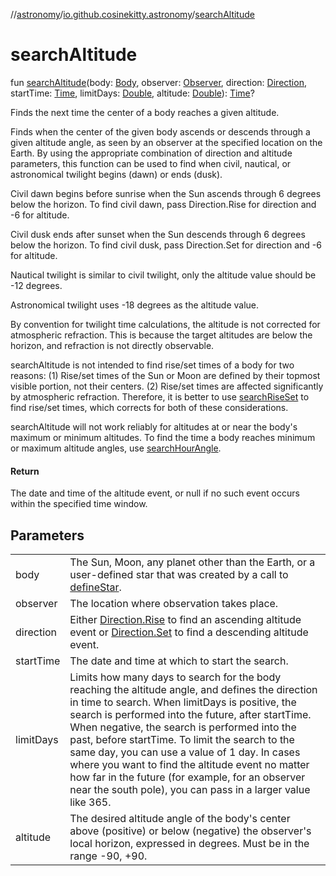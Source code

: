 //[astronomy](../../index.md)/[io.github.cosinekitty.astronomy](index.md)/[searchAltitude](search-altitude.md)

# searchAltitude

fun [searchAltitude](search-altitude.md)(body: [Body](-body/index.md), observer: [Observer](-observer/index.md), direction: [Direction](-direction/index.md), startTime: [Time](-time/index.md), limitDays: [Double](https://kotlinlang.org/api/latest/jvm/stdlib/kotlin/-double/index.html), altitude: [Double](https://kotlinlang.org/api/latest/jvm/stdlib/kotlin/-double/index.html)): [Time](-time/index.md)?

Finds the next time the center of a body reaches a given altitude.

Finds when the center of the given body ascends or descends through a given altitude angle, as seen by an observer at the specified location on the Earth. By using the appropriate combination of direction and altitude parameters, this function can be used to find when civil, nautical, or astronomical twilight begins (dawn) or ends (dusk).

Civil dawn begins before sunrise when the Sun ascends through 6 degrees below the horizon. To find civil dawn, pass Direction.Rise for direction and -6 for altitude.

Civil dusk ends after sunset when the Sun descends through 6 degrees below the horizon. To find civil dusk, pass Direction.Set for direction and -6 for altitude.

Nautical twilight is similar to civil twilight, only the altitude value should be -12 degrees.

Astronomical twilight uses -18 degrees as the altitude value.

By convention for twilight time calculations, the altitude is not corrected for atmospheric refraction. This is because the target altitudes are below the horizon, and refraction is not directly observable.

searchAltitude is not intended to find rise/set times of a body for two reasons: (1) Rise/set times of the Sun or Moon are defined by their topmost visible portion, not their centers. (2) Rise/set times are affected significantly by atmospheric refraction. Therefore, it is better to use [searchRiseSet](search-rise-set.md) to find rise/set times, which corrects for both of these considerations.

searchAltitude will not work reliably for altitudes at or near the body's maximum or minimum altitudes. To find the time a body reaches minimum or maximum altitude angles, use [searchHourAngle](search-hour-angle.md).

#### Return

The date and time of the altitude event, or null if no such event occurs within the specified time window.

## Parameters

| | |
|---|---|
| body | The Sun, Moon, any planet other than the Earth, or a user-defined star that was created by a call to [defineStar](define-star.md). |
| observer | The location where observation takes place. |
| direction | Either [Direction.Rise](-direction/-rise/index.md) to find an ascending altitude event or [Direction.Set](-direction/-set/index.md) to find a descending altitude event. |
| startTime | The date and time at which to start the search. |
| limitDays | Limits how many days to search for the body reaching the altitude angle, and defines the direction in time to search. When limitDays is positive, the search is performed into the future, after startTime. When negative, the search is performed into the past, before startTime. To limit the search to the same day, you can use a value of 1 day. In cases where you want to find the altitude event no matter how far in the future (for example, for an observer near the south pole), you can pass in a larger value like 365. |
| altitude | The desired altitude angle of the body's center above (positive) or below (negative) the observer's local horizon, expressed in degrees. Must be in the range -90, +90. |
